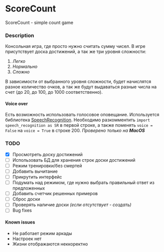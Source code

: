 # ScoreCount
ScoreCount - simple count game

### Description
Консольная игра, где просто нужно считать сумму чисел. В игре присутствует доска достижений, а так же три уровня сложности:
1. *Легко*
2. *Нормально*
3. *Сложно*

В зависимости от выбранного уровня сложности, будет начислятся разное количество очков, а так же будут выдаваться разные числа на счет (до 20, до 100, до 1000 соответственно).
  
#### Voice over
Есть возможность использовать голосовое оповещание. Используется библиотека [SpeechRecognition](https://pypi.org/project/SpeechRecognition/). Необходимо разкомментить ``` import speech_recognition as SR ``` в первой строке, а также поменять ```voice = False``` на ```voice = True``` в строке 200. *Проверено только на __MacOS__*

### TODO
- [x] Просмотреть доску достижений
- [ ] Использовать БД для хранения строк доски достижений
- [ ] Режим тренировки/без смертей
- [ ] Добавить вычитание
- [ ] Прикрутить интерфейс
- [ ] Подумать над режимом, где нужно выбрать правильный ответ из предложенных
- [ ] Добавить счетчик решенных примеров
- [ ] Сброс доски
- [ ] Проверять наличие доски *(если отсутствует - создать)*
- [ ] Bug fixes
#### Known issues
- Не работает режим аркады
- Настроек нет
- Жизни отображаются неккоректно
